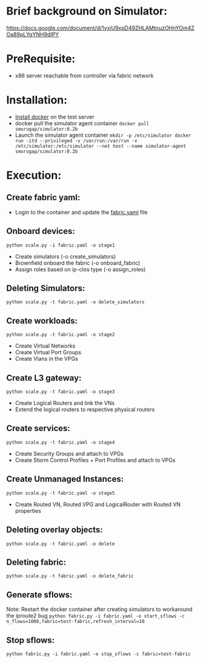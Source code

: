 # Brief background on Simulator:
https://docs.google.com/document/d/1yxiU9xpD49ZHLAMtnuzOHnYOm4ZOa89pLYqYNH9dIPY

# PreRequisite:
* x86 server reachable from controller via fabric network

# Installation:
* [Install docker](https://docs.docker.com/engine/install/centos/) on the test server
* docker pull the simulator agent container
`docker pull smurugap/simulator:0.2b`
* Launch the simulator agent container
`mkdir -p /etc/simulator
 docker run -itd --privileged -v /var/run:/var/run -v /etc/simulator:/etc/simulator --net host --name simulator-agent smurugap/simulator:0.2b`

# Execution:
## Create fabric yaml:
* Login to the container and update the [fabric.yaml](https://github.com/smurugap/simulator/blob/master/fabric.yaml) file

## Onboard devices:
`python scale.py -i fabric.yaml -o stage1`
* Create simulators (-o create_simulators)
* Brownfield onboard the fabric (-o onboard_fabric)
* Assign roles based on ip-clos type (-o assign_roles)

## Deleting Simulators:
`python scale.py -t fabric.yaml -o delete_simulators`

## Create workloads:
`python scale.py -t fabric.yaml -o stage2`
* Create Virtual Networks
* Create Virtual Port Groups
* Create Vlans in the VPGs

## Create L3 gateway:
`python scale.py -t fabric.yaml -o stage3`
* Create Logical Routers and link the VNs
* Extend the logical routers to respective physical routers

## Create services:
`python scale.py -t fabric.yaml -o stage4`
* Create Security Groups and attach to VPGs
* Create Storm Control Profiles + Port Profiles and attach to VPGs

## Create Unmanaged Instances:
`python scale.py -t fabric.yaml -o stage5`
* Create Routed VN, Routed VPG and LogicalRouter with Routed VN properties

## Deleting overlay objects:
`python scale.py -t fabric.yaml -o delete`

## Deleting fabric:
`python scale.py -t fabric.yaml -o delete_fabric`

## Generate sflows:
Note: Restart the docker container after creating simulators to workaround the iproute2 bug
`python fabric.py -i fabric.yaml -o start_sflows -c n_flows=1000,fabric=test-fabric,refresh_interval=10`

## Stop sflows:
`python fabric.py -i fabric.yaml -o stop_sflows -c fabric=test-fabric`
